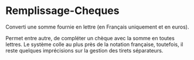 # Remplissage-Cheques
Converti une somme fournie en lettre (en Français uniquement et en euros).

Permet entre autre, de compléter un chèque avec la somme en toutes lettres.
Le système colle au plus près de la notation française, toutefois, il reste quelques imprécisions sur la gestion des tirets séparateurs.

